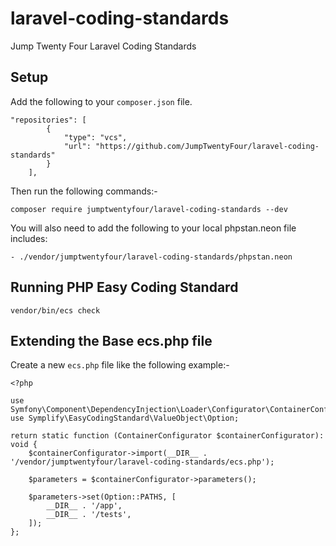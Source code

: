 # laravel-coding-standards
Jump Twenty Four Laravel Coding Standards

## Setup

Add the following to your `composer.json` file.
```
"repositories": [
        {
            "type": "vcs",
            "url": "https://github.com/JumpTwentyFour/laravel-coding-standards"
        }
    ],
```

Then run the following commands:-

`composer require jumptwentyfour/laravel-coding-standards --dev`

You will also need to add the following to your local phpstan.neon file includes:

`- ./vendor/jumptwentyfour/laravel-coding-standards/phpstan.neon`

## Running PHP Easy Coding Standard
`vendor/bin/ecs check`

## Extending the Base ecs.php file
Create a new `ecs.php` file like the following example:-
```
<?php

use Symfony\Component\DependencyInjection\Loader\Configurator\ContainerConfigurator;
use Symplify\EasyCodingStandard\ValueObject\Option;

return static function (ContainerConfigurator $containerConfigurator): void {
    $containerConfigurator->import(__DIR__ . '/vendor/jumptwentyfour/laravel-coding-standards/ecs.php');

    $parameters = $containerConfigurator->parameters();
    
    $parameters->set(Option::PATHS, [
        __DIR__ . '/app',
        __DIR__ . '/tests',
    ]);
};
```